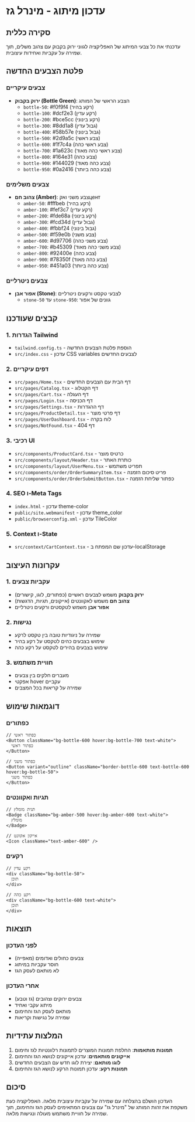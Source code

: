 # עדכון מיתוג - מינרל גז

## סקירה כללית
עדכנתי את כל צבעי המיתוג של האפליקציה לגווני ירוק בקבוק עם צהוב משלים, תוך שמירה על עקביות ואחידות עיצובית.

## פלטת הצבעים החדשה

### צבעים עיקריים
- **ירוק בקבוק (Bottle Green)**: הצבע הראשי של המותג
  - `bottle-50`: #f0f9f4 (רקע בהיר)
  - `bottle-100`: #dcf2e3 (רקע עדין)
  - `bottle-200`: #bce5cc (רקע בינוני)
  - `bottle-300`: #8dd1a8 (גבול עדין)
  - `bottle-400`: #58b57e (גבול בינוני)
  - `bottle-500`: #2d9a5c (צבע ראשי)
  - `bottle-600`: #1f7c4a (צבע ראשי כהה)
  - `bottle-700`: #1a623c (צבע ראשי כהה מאוד)
  - `bottle-800`: #164e31 (צבע כהה)
  - `bottle-900`: #144029 (צבע כהה מאוד)
  - `bottle-950`: #0a2416 (צבע כהה ביותר)

### צבעים משלימים
- **צהוב חם (Amber)**: צבע משני ואקцент
  - `amber-50`: #fffbeb (רקע בהיר)
  - `amber-100`: #fef3c7 (רקע עדין)
  - `amber-200`: #fde68a (רקע בינוני)
  - `amber-300`: #fcd34d (גבול עדין)
  - `amber-400`: #fbbf24 (גבול בינוני)
  - `amber-500`: #f59e0b (צבע משני)
  - `amber-600`: #d97706 (צבע משני כהה)
  - `amber-700`: #b45309 (צבע משני כהה מאוד)
  - `amber-800`: #92400e (צבע כהה)
  - `amber-900`: #78350f (צבע כהה מאוד)
  - `amber-950`: #451a03 (צבע כהה ביותר)

### צבעים ניטרליים
- **אפור אבן (Stone)**: לצבעי טקסט ורקעים ניטרליים
  - `stone-50` עד `stone-950`: גוונים של אפור

## קבצים שעודכנו

### 1. הגדרות Tailwind
- `tailwind.config.ts` - הוספת פלטת הצבעים החדשה
- `src/index.css` - עדכון CSS variables לצבעים החדשים

### 2. דפים עיקריים
- `src/pages/Home.tsx` - דף הבית עם הצבעים החדשים
- `src/pages/Catalog.tsx` - דף הקטלוג
- `src/pages/Cart.tsx` - דף העגלה
- `src/pages/Login.tsx` - דף הכניסה
- `src/pages/Settings.tsx` - דף ההגדרות
- `src/pages/ProductDetail.tsx` - דף פרטי מוצר
- `src/pages/UserDashboard.tsx` - לוח בקרה
- `src/pages/NotFound.tsx` - דף 404

### 3. רכיבי UI
- `src/components/ProductCard.tsx` - כרטיס מוצר
- `src/components/layout/Header.tsx` - כותרת האתר
- `src/components/layout/UserMenu.tsx` - תפריט משתמש
- `src/components/order/OrderSummaryItem.tsx` - פריט סיכום הזמנה
- `src/components/order/OrderSubmitButton.tsx` - כפתור שליחת הזמנה

### 4. SEO ו-Meta Tags
- `index.html` - עדכון theme-color
- `public/site.webmanifest` - עדכון theme_color
- `public/browserconfig.xml` - עדכון TileColor

### 5. Context ו-State
- `src/context/CartContext.tsx` - עדכון שם המפתח ב-localStorage

## עקרונות העיצוב

### 1. עקביות צבעים
- **ירוק בקבוק** משמש לצבעים ראשיים (כפתורים, לוגו, קישורים)
- **צהוב חם** משמש לאקוונטים (אייקונים, תגיות, הדגשות)
- **אפור אבן** משמש לטקסטים ורקעים ניטרליים

### 2. נגישות
- שמירה על ניגודיות טובה בין טקסט לרקע
- שימוש בצבעים כהים לטקסט על רקע בהיר
- שימוש בצבעים בהירים לטקסט על רקע כהה

### 3. חוויית משתמש
- מעברים חלקים בין צבעים
- אפקטי hover עקביים
- שמירה על קריאות בכל המצבים

## דוגמאות שימוש

### כפתורים
```tsx
// כפתור ראשי
<Button className="bg-bottle-600 hover:bg-bottle-700 text-white">
  כפתור ראשי
</Button>

// כפתור משני
<Button variant="outline" className="border-bottle-600 text-bottle-600 hover:bg-bottle-50">
  כפתור משני
</Button>
```

### תגיות ואקוונטים
```tsx
// תגית מומלץ
<Badge className="bg-amber-500 hover:bg-amber-600 text-white">
  מומלץ
</Badge>

// אייקון אקוונט
<Icon className="text-amber-600" />
```

### רקעים
```tsx
// רקע עדין
<div className="bg-bottle-50">
  תוכן
</div>

// רקע כהה
<div className="bg-bottle-600 text-white">
  תוכן
</div>
```

## תוצאות

### לפני העדכון
- צבעים כחולים ואדומים (מאפייה)
- חוסר עקביות במיתוג
- לא מותאם לעסק הגז

### אחרי העדכון
- צבעים ירוקים וצהובים (גז וטבע)
- מיתוג עקבי ואחיד
- מותאם לעסק הגז והחימום
- שמירה על נגישות וקריאות

## המלצות עתידיות

1. **תמונות מותאמות**: החלפת תמונות המוצרים לתמונות רלוונטיות לגז וחימום
2. **אייקונים מותאמים**: עדכון אייקונים לנושא הגז והחימום
3. **לוגו מותאם**: יצירת לוגו חדש עם הצבעים החדשים
4. **תמונות רקע**: עדכון תמונות הרקע לנושא הגז והחימום

## סיכום

העדכון הושלם בהצלחה עם שמירה על עקביות עיצובית מלאה. האפליקציה כעת משקפת את זהות המותג של "מינרל גז" עם צבעים המתאימים לעסק הגז והחימום, תוך שמירה על חוויית משתמש מעולה ונגישות מלאה.

